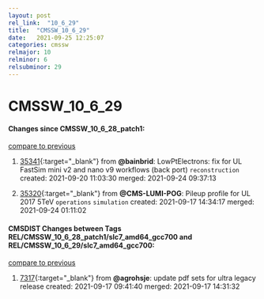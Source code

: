 ```yaml
---
layout: post
rel_link:  "10_6_29"
title:  "CMSSW_10_6_29"
date:   2021-09-25 12:25:07
categories: cmssw
relmajor: 10
relminor: 6
relsubminor: 29
---
```


# CMSSW_10_6_29
#### Changes since CMSSW_10_6_28_patch1:
[compare to previous](https://github.com/cms-sw/cmssw/compare/CMSSW_10_6_28_patch1...CMSSW_10_6_29)



1. [35341](http://github.com/cms-sw/cmssw/pull/35341){:target="_blank"}  from **@bainbrid**: LowPtElectrons: fix for UL FastSim mini v2 and nano v9 workflows (back port) `reconstruction` created: 2021-09-20 11:03:30 merged: 2021-09-24 09:37:13

2. [35320](http://github.com/cms-sw/cmssw/pull/35320){:target="_blank"}  from **@CMS-LUMI-POG**: Pileup profile for UL 2017 5TeV `operations` `simulation` created: 2021-09-17 14:34:17 merged: 2021-09-24 01:11:02

#### CMSDIST Changes between Tags REL/CMSSW_10_6_28_patch1/slc7_amd64_gcc700 and REL/CMSSW_10_6_29/slc7_amd64_gcc700:
[compare to previous](https://github.com/cms-sw/cmsdist/compare/REL/CMSSW_10_6_28_patch1/slc7_amd64_gcc700...REL/CMSSW_10_6_29/slc7_amd64_gcc700)



1. [7317](http://github.com/cms-sw/cmsdist/pull/7317){:target="_blank"}  from **@agrohsje**: update pdf sets for ultra legacy release created: 2021-09-17 09:41:40 merged: 2021-09-17 14:31:32
